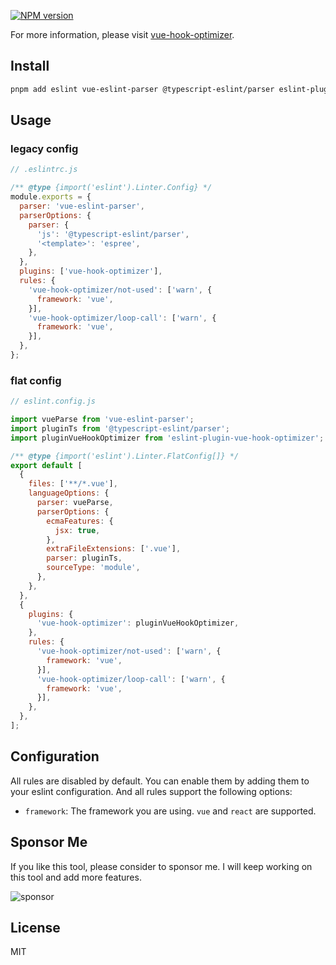 [![NPM version](https://img.shields.io/npm/v/eslint-plugin-vue-hook-optimizer?color=a1b858&label=)](https://www.npmjs.com/package/eslint-plugin-vue-hook-optimizer)

For more information, please visit [vue-hook-optimizer](https://github.com/zcf0508/vue-hook-optimizer).

## Install

```bash
pnpm add eslint vue-eslint-parser @typescript-eslint/parser eslint-plugin-vue-hook-optimizer --save-dev
```

## Usage

### legacy config

```js
// .eslintrc.js

/** @type {import('eslint').Linter.Config} */
module.exports = {
  parser: 'vue-eslint-parser',
  parserOptions: {
    parser: {
      'js': '@typescript-eslint/parser',
      '<template>': 'espree',
    },
  },
  plugins: ['vue-hook-optimizer'],
  rules: {
    'vue-hook-optimizer/not-used': ['warn', {
      framework: 'vue',
    }],
    'vue-hook-optimizer/loop-call': ['warn', {
      framework: 'vue',
    }],
  },
};
```

### flat config

```js
// eslint.config.js

import vueParse from 'vue-eslint-parser';
import pluginTs from '@typescript-eslint/parser';
import pluginVueHookOptimizer from 'eslint-plugin-vue-hook-optimizer';

/** @type {import('eslint').Linter.FlatConfig[]} */
export default [
  {
    files: ['**/*.vue'],
    languageOptions: {
      parser: vueParse,
      parserOptions: {
        ecmaFeatures: {
          jsx: true,
        },
        extraFileExtensions: ['.vue'],
        parser: pluginTs,
        sourceType: 'module',
      },
    },
  },
  {
    plugins: {
      'vue-hook-optimizer': pluginVueHookOptimizer,
    },
    rules: {
      'vue-hook-optimizer/not-used': ['warn', {
        framework: 'vue',
      }],
      'vue-hook-optimizer/loop-call': ['warn', {
        framework: 'vue',
      }],
    },
  },
];
```

## Configuration

All rules are disabled by default. You can enable them by adding them to your eslint configuration.
And all rules support the following options:

- `framework`: The framework you are using. `vue` and `react` are supported.

## Sponsor Me

If you like this tool, please consider to sponsor me. I will keep working on this tool and add more features.

![sponsor](https://github.com/zcf0508/vue-hook-optimizer/blob/master/images/sponsor.png?raw=true)

## License

MIT
